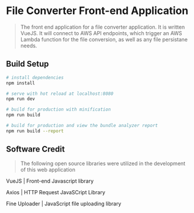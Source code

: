 # File Converter Front-end Application

> The front end application for a file converter application. It is written VueJS. It will connect to AWS API endpoints, which trigger an AWS Lambda function for the file conversion, as well as any file persistane needs.

## Build Setup

``` bash
# install dependencies
npm install

# serve with hot reload at localhost:8080
npm run dev

# build for production with minification
npm run build

# build for production and view the bundle analyzer report
npm run build --report
```

## Software Credit

> The following open source libraries were utilized in the development of this web application

VueJS | Front-end Javascript library

Axios | HTTP Request JavaSCript Library

Fine Uploader | JavaScript file uploading library
